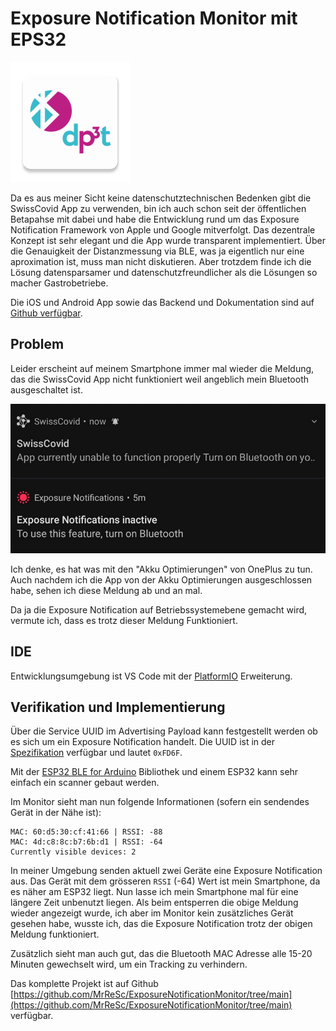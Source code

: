 # Exposure Notification Monitor mit EPS32

![ic_launcher](https://raw.githubusercontent.com/DP-3T/dp3t-app-android-ch/master/app/src/main/res/mipmap-xxxhdpi/ic_launcher.png)

Da es aus meiner Sicht keine datenschutztechnischen Bedenken gibt die SwissCovid App zu verwenden, bin ich auch schon seit der öffentlichen Betapahse mit dabei und habe die Entwicklung rund um das Exposure Notification Framework von Apple und Google mitverfolgt. Das dezentrale Konzept ist sehr elegant und die App wurde transparent implementiert. Über die Genauigkeit der Distanzmessung via BLE, was ja eigentlich nur eine aproximation ist, muss man nicht diskutieren. Aber trotzdem finde ich die Lösung datensparsamer und datenschutzfreundlicher als die Lösungen so macher Gastrobetriebe.

Die iOS und Android App sowie das Backend und Dokumentation sind auf [Github verfügbar](https://github.com/DP-3T).

## Problem
Leider erscheint auf meinem Smartphone immer mal wieder die Meldung, das die SwissCovid App nicht funktioniert weil angeblich mein Bluetooth ausgeschaltet ist.

![screenshot](screenshot.png)

Ich denke, es hat was mit den "Akku Optimierungen" von OnePlus zu tun. Auch nachdem ich die App von der Akku Optimierungen ausgeschlossen habe, sehen ich diese Meldung ab und an mal.

Da ja die Exposure Notification auf Betriebssystemebene gemacht wird, vermute ich, dass es trotz dieser Meldung Funktioniert. 

## IDE
Entwicklungsumgebung ist VS Code mit der [PlatformIO](https://platformio.org/) Erweiterung.

## Verifikation und Implementierung
Über die Service UUID im Advertising Payload kann festgestellt werden ob es sich um ein Exposure Notification handelt. Die UUID ist in der [Spezifikation](https://www.blog.google/documents/62/Exposure_Notification_-_Bluetooth_Specification_v1.1.pdf) verfügbar und lautet `0xFD6F`.

Mit der [ESP32 BLE for Arduino](https://github.com/espressif/arduino-esp32/tree/master/libraries/BLE) Bibliothek und einem ESP32 kann sehr einfach ein scanner gebaut werden.

Im Monitor sieht man nun folgende Informationen (sofern ein sendendes Gerät in der Nähe ist):

```
MAC: 60:d5:30:cf:41:66 | RSSI: -88 
MAC: 4d:c8:8c:b7:6b:d1 | RSSI: -64 
Currently visible devices: 2
```
In meiner Umgebung senden aktuell zwei Geräte eine Exposure Notification aus. Das Gerät mit dem grösseren `RSSI` (-64) Wert ist mein Smartphone, da es näher am ESP32 liegt. Nun lasse ich mein Smartphone mal für eine längere Zeit unbenutzt liegen. Als beim entsperren die obige Meldung wieder angezeigt wurde, ich aber im Monitor kein zusätzliches Gerät gesehen habe, wusste ich, das die Exposure Notification trotz der obigen Meldung funktioniert.

Zusätzlich sieht man auch gut, das die Bluetooth MAC Adresse alle 15-20 Minuten gewechselt wird, um ein Tracking zu verhindern.

Das komplette Projekt ist auf Github [https://github.com/MrReSc/ExposureNotificationMonitor/tree/main](https://github.com/MrReSc/ExposureNotificationMonitor/tree/main) verfügbar.